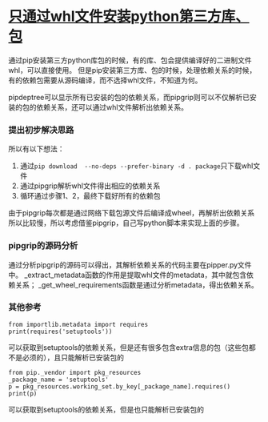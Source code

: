 # [只通过whl文件安装python第三方库、包](https://github.com/zhizunbao84/mygitblog/issues/15)


通过pip安装第三方python库包的时候，有的库、包会提供编译好的二进制文件whl，可以直接使用。
但是pip安装第三方库、包的时候，处理依赖关系的时候，有的依赖包需要从源码编译，而不选择whl文件，不知道为何。

pipdeptree可以显示所有已安装的包的依赖关系，而pipgrip则可以不仅解析已安装的包的依赖关系，还可以通过whl文件解析出依赖关系。
### 提出初步解决思路
所以有以下想法：
1. 通过`pip download  --no-deps --prefer-binary -d . package`只下载whl文件
2. 通过pipgrip解析whl文件得出相应的依赖关系
3. 循环通过步骤1、2，最终下载好所有的依赖包

由于pipgrip每次都是通过网络下载包源文件后编译成wheel，再解析出依赖关系所以比较慢，所以考虑借鉴pipgrip，自己写python脚本来实现上面的步骤。

### pipgrip的源码分析
通过分析pipgrip的源码可以得出，其解析依赖关系的代码主要在pipper.py文件中。
_extract_metadata函数的作用是提取whl文件的metadata，其中就包含依赖关系；
_get_wheel_requirements函数是通过分析metadata，得出依赖关系。

### 其他参考
```
from importlib.metadata import requires
print(requires('setuptools'))
```
可以获取到setuptools的依赖关系，但是还有很多包含extra信息的包（这些包都不是必须的），且只能解析已安装包的
```
from pip._vendor import pkg_resources
_package_name = 'setuptools'
p = pkg_resources.working_set.by_key[_package_name].requires()
print(p)
```
可以获取到setuptools的依赖关系，但是也只能解析已安装包的